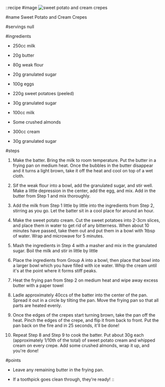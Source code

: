 ::recipe
#image
![sweet potato and cream crepes](/img/vol4/sweet_potato_and_cream_crepes.jpg)

#name
Sweet Potato and Cream Crepes

#servings
null

#ingredients
- 250cc milk
- 20g butter
- 80g weak flour
- 20g granulated sugar
- 100g eggs

- 220g sweet potatoes (peeled)
- 30g granulated sugar
- 100cc milk

- Some crushed almonds

- 300cc cream
- 30g granulated sugar
        
#steps
1. Make the batter. Bring the milk to room temperature. Put the butter in a frying pan on medium heat. Once the bubbles in the butter disappear and it turns a light brown, take it off the heat and cool on top of a wet cloth.

2. Sif the weak flour into a bowl, add the granulated sugar, and stir well. Make a little depression in the center, add the egg, and mix. Add in the butter from Step 1 and mix thoroughly.

3. Add the milk from Step 1 little by little into the ingredients from Step 2, stirring as you go. Let the batter sit in a cool place for around an hour.

4. Make the sweet potato cream. Cut the sweet potatoes into 2-3cm slices, and place them in water to get rid of any bitterness. When about 10 minutes have passed, take them out and put them in a bowl with 1tbsp of water. Wrap and microwave for 5 minutes.

5. Mash the ingredients in Step 4 with a masher and mix in the granulated sugar. Boil the milk and stir in little by little

6. Place the ingredients from Group A into a bowl, then place that bowl into a larger bowl which you have filled with ice water. Whip the cream until it's at the point where it forms stiff peaks.

7. Heat the frying pan from Step 2 on medium heat and wipe away excess butter with a paper towel

8. Ladle approximately 40ccs of the batter into the center of the pan. Spread it out in a circle by tilting the pan. Move the frying pan so that all parts are heated evenly.

9. Once the edges of the crepes start turning brown, take the pan off the heat. Pinch the edges of the crepe, and flip it from back to front. Put the pan back on the fire and in 25 seconds, it'll be done!

10. Repeat Step 8 and Step 9 to cook the batter. Put about 30g each (approximately 1/10th of the total) of sweet potato cream and whipped cream on every crepe. Add some crushed almonds, wrap it up, and you're done!
           
#points
- Leave any remaining butter in the frying pan.

- If a toothpick goes clean through, they're ready!
::